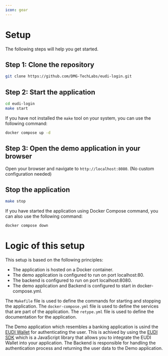 ```yaml
---
icon: gear
---
```


# Setup

The following steps will help you get started.

## Step 1: Clone the repository

```bash
git clone https://github.com/DMG-TechLabs/eudi-login.git
```

## Step 2: Start the application

```bash
cd eudi-login
make start
```

If you have not installed the `make` tool on your system, you can use the following command:

```bash
docker compose up -d
```

## Step 3: Open the demo application in your browser

Open your browser and navigate to `http://localhost:8080`.
(No custom configuration needed)

## Stop the application

```bash
make stop
```

If you have started the application using Docker Compose command, you can also use the following command:

```bash
docker compose down
```

# Logic of this setup

This setup is based on the following principles:

- The application is hosted on a Docker container.
- The demo application is configured to run on port localhost:80.
- The backend is configured to run on port localhost:8080.
- The demo application and Backend is configured to start in docker-compose.yml.

The `Makefile` file is used to define the commands for starting and stopping the application.
The `docker-compose.yml` file is used to define the services that are part of the application.
The `retype.yml` file is used to define the documentation for the application.

The Demo application which resembles a banking application is usind the [EUDI Wallet]() for authenticating the user.
This is achived by using the [EUDI SDK]() which is a JavaScript library that allows you to integrate the EUDI Wallet into your application.
The Backend is responsible for handling the authentication process and returning the user data to the Demo application.
